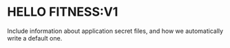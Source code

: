 # HELLO FITNESS:V1


Include information about application secret files, and how we automatically write a default one.